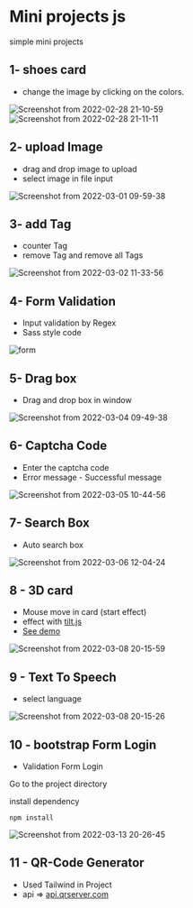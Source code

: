 # Mini projects js
simple mini projects
## 1- shoes card
- change the image by clicking on the colors.

![Screenshot from 2022-02-28 21-10-59](https://user-images.githubusercontent.com/91375726/156033422-b9eee97a-9787-4a76-be0f-2ed776cc785f.png)
![Screenshot from 2022-02-28 21-11-11](https://user-images.githubusercontent.com/91375726/156033438-897215a8-1890-4fec-ba3f-9524017db97d.png)

## 2- upload Image
- drag and drop image to upload
- select image in file input

![Screenshot from 2022-03-01 09-59-38](https://user-images.githubusercontent.com/91375726/156117403-6f94a1ac-051f-4ca9-a817-ca75cfba43d9.png)

## 3- add Tag
- counter Tag
- remove Tag and remove all Tags

![Screenshot from 2022-03-02 11-33-56](https://user-images.githubusercontent.com/91375726/156321451-7df1bfbd-7c10-4198-afe3-569cd5904fd8.png)

## 4- Form Validation
- Input validation by Regex
- Sass style code

![form](https://user-images.githubusercontent.com/91375726/156510480-1260e5fe-8fcc-4102-80e3-3056e3df655a.png)

## 5- Drag box
- Drag and drop box in window

![Screenshot from 2022-03-04 09-49-38](https://user-images.githubusercontent.com/91375726/156710900-979d2ba2-77dc-47ae-8b4a-dc270a212759.png)

## 6- Captcha Code
- Enter the captcha code
- Error message - Successful message

![Screenshot from 2022-03-05 10-44-56](https://user-images.githubusercontent.com/91375726/156873080-6e9df491-125a-4505-8cba-63b70e9ba472.png)

## 7- Search Box
- Auto search box

![Screenshot from 2022-03-06 12-04-24](https://user-images.githubusercontent.com/91375726/156915636-513e3031-3633-4798-9398-0f066b3fdf18.png)

## 8 - 3D card
- Mouse move in card (start effect)
- effect with [tilt.js](https://micku7zu.github.io/vanilla-tilt.js/)
- [See demo](https://user-images.githubusercontent.com/91375726/157054889-64abecde-5ad2-4c27-848f-f786a15e5c51.mp4) 

![Screenshot from 2022-03-08 20-15-59](https://user-images.githubusercontent.com/91375726/157284944-5a555ad6-f63f-4969-a340-8580ed9e82cf.png)


## 9 - Text To Speech
- select language 

![Screenshot from 2022-03-08 20-15-26](https://user-images.githubusercontent.com/91375726/157284910-61d0b7c1-c74f-4fe1-9ab3-3a9131f93ece.png)

## 10 - bootstrap Form Login
- Validation Form Login

Go to the project directory

install dependency

    npm install

![Screenshot from 2022-03-13 20-26-45](https://user-images.githubusercontent.com/91375726/158071696-26a5d0c7-5fdc-4f2e-8c7a-ce1244ec891a.png)

## 11 - QR-Code Generator
- Used Tailwind in Project
- api => [api.qrserver.com](https://api.qrserver.com/v1/create-qr-code/?size=150x150&data=Example)

